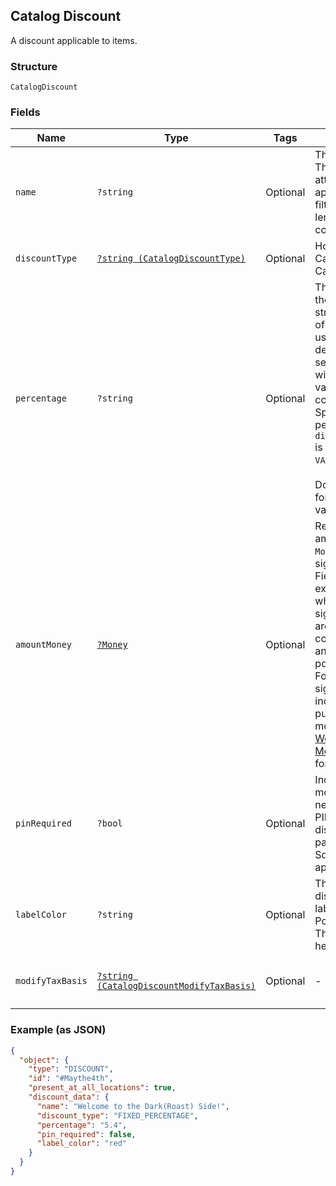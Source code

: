 ## Catalog Discount

A discount applicable to items.

### Structure

`CatalogDiscount`

### Fields

| Name | Type | Tags | Description | Getter | Setter |
|  --- | --- | --- | --- | --- | --- |
| `name` | `?string` | Optional | The discount name. This is a searchable attribute for use in applicable query filters, and its value length is of Unicode code points. | getName(): ?string | setName(?string name): void |
| `discountType` | [`?string (CatalogDiscountType)`](/doc/models/catalog-discount-type.md) | Optional | How to apply a CatalogDiscount to a CatalogItem. | getDiscountType(): ?string | setDiscountType(?string discountType): void |
| `percentage` | `?string` | Optional | The percentage of the discount as a string representation of a decimal number, using a `.` as the decimal<br>separator and without a `%` sign. A value of `7.5` corresponds to `7.5%`. Specify a percentage of `0` if `discount_type`<br>is `VARIABLE_PERCENTAGE`.<br><br>Do not use this field for amount-based or variable discounts. | getPercentage(): ?string | setPercentage(?string percentage): void |
| `amountMoney` | [`?Money`](/doc/models/money.md) | Optional | Represents an amount of money. `Money` fields can be signed or unsigned.<br>Fields that do not explicitly define whether they are signed or unsigned are<br>considered unsigned and can only hold positive amounts. For signed fields, the<br>sign of the value indicates the purpose of the money transfer. See<br>[Working with Monetary Amounts](https://developer.squareup.com/docs/build-basics/working-with-monetary-amounts)<br>for more information. | getAmountMoney(): ?Money | setAmountMoney(?Money amountMoney): void |
| `pinRequired` | `?bool` | Optional | Indicates whether a mobile staff member needs to enter their PIN to apply the<br>discount to a payment in the Square Point of Sale app. | getPinRequired(): ?bool | setPinRequired(?bool pinRequired): void |
| `labelColor` | `?string` | Optional | The color of the discount display label in the Square Point of Sale app. This must be a valid hex color code. | getLabelColor(): ?string | setLabelColor(?string labelColor): void |
| `modifyTaxBasis` | [`?string (CatalogDiscountModifyTaxBasis)`](/doc/models/catalog-discount-modify-tax-basis.md) | Optional | - | getModifyTaxBasis(): ?string | setModifyTaxBasis(?string modifyTaxBasis): void |

### Example (as JSON)

```json
{
  "object": {
    "type": "DISCOUNT",
    "id": "#Maythe4th",
    "present_at_all_locations": true,
    "discount_data": {
      "name": "Welcome to the Dark(Roast) Side!",
      "discount_type": "FIXED_PERCENTAGE",
      "percentage": "5.4",
      "pin_required": false,
      "label_color": "red"
    }
  }
}
```


